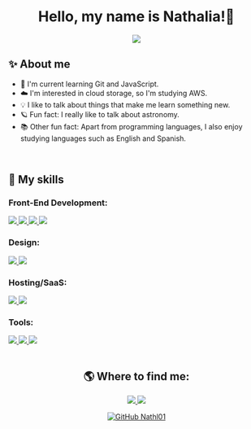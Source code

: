 <h1 align="center"> Hello, my name is Nathalia!🌙</h1>

<p align="center">
  <a href="https://github.com/DenverCoder1/readme-typing-svg"><img src="https://readme-typing-svg.herokuapp.com?font=Poppins&color=f8efd4&&size=25&center=true&vCenter=true&width=600&height=100&lines=I'm+always+looking+to+study+new+technologies,;Front+End+Developer.;Be+Welcome+:)"></a>
</p>

## ✨ About me

- 🌱 I'm current learning Git and JavaScript.<br>
- ☁️ I'm interested in cloud storage, so I'm studying AWS.<br>
- 💡 I like to talk about things that make me learn something new.<br>
- 🪐 Fun fact: I really like to talk about astronomy.<br>
- 📚 Other fun fact: Apart from programming languages, I also enjoy studying languages such as English and Spanish.<br>

<br>

## 🚀 My skills
<h3>Front-End Development:</h3>
<div align="left">
  <a href="https://developer.mozilla.org/en-US/docs/Web/HTML">
    <img src="https://img.shields.io/badge/html5-%23E34F26.svg?style=for-the-badge&logo=html5&logoColor=white">
  </a>
  <a href="https://www.javascript.com/">
    <img src="https://img.shields.io/badge/javascript-%23323330.svg?style=for-the-badge&logo=javascript&logoColor=%23F7DF1E">
  </a>
  <a href="https://devdocs.io/css/">
    <img src="https://img.shields.io/badge/css3-%231572B6.svg?style=for-the-badge&logo=css3&logoColor=white">
  </a>
  <a href="https://getbootstrap.com/docs/5.3/getting-started/introduction/">
    <img src="https://img.shields.io/badge/bootstrap-%238511FA.svg?style=for-the-badge&logo=bootstrap&logoColor=white">
  </a>
</div>

<h3>Design:</h3>
<div align="left">
  <a href="https://www.figma.com/">
    <img src="https://img.shields.io/badge/figma-%23F24E1E.svg?style=for-the-badge&logo=figma&logoColor=white">
  </a>
  <a href="https://www.canva.com/en_gb/">
    <img src="https://img.shields.io/badge/Canva-%2300C4CC.svg?style=for-the-badge&logo=Canva&logoColor=white">
  </a>  
</div>

<h3>Hosting/SaaS:</h3>
<div align="left">
  <a href="https://docs.aws.amazon.com/">
    <img src="https://img.shields.io/badge/AWS-%23FF9900.svg?style=for-the-badge&logo=amazon-aws&logoColor=white">
  </a>
  <a href="https://learn.microsoft.com/en-us/azure/?product=popular">
    <img src="https://img.shields.io/badge/azure-%230072C6.svg?style=for-the-badge&logo=microsoftazure&logoColor=white">
  </a>
</div>
  
<h3>Tools:</h3>
<div align="left">
  <a href="https://git-scm.com/">
    <img src="https://img.shields.io/badge/git-%23F05033.svg?style=for-the-badge&logo=git&logoColor=white">
  </a>
  <a href="https://github.com/">
    <img src="https://img.shields.io/badge/GitHub-181717.svg?style=for-the-badge&logo=GitHub&logoColor=white">
  </a>
  <a href="https://www.npmjs.com/">
    <img src="https://img.shields.io/badge/NPM-%23CB3837.svg?style=for-the-badge&logo=npm&logoColor=white">
  </a>
</div>

<br>

<div align="center">
<h2>🌎 Where to find me:</h2>

<a href="https://www.linkedin.com/in/nathalia-f-56124024b/">
  <img src="https://img.shields.io/badge/-Nathalia-blue?style=flat-square&logo=Linkedin&logoColor=white">
</a>

<a href="mailto:santosnath314@gmail.com">
  <img src="https://img.shields.io/badge/-Email-16c60c?style=flat-square&logo=Gmail&logoColor=white&link=mailto:santosnath314@gmail.com)]">
</a>

[![GitHub Nathl01]( https://img.shields.io/github/followers/Nathl01?label=follow&style=social)](https://github.com/Nathl01)
</div>
